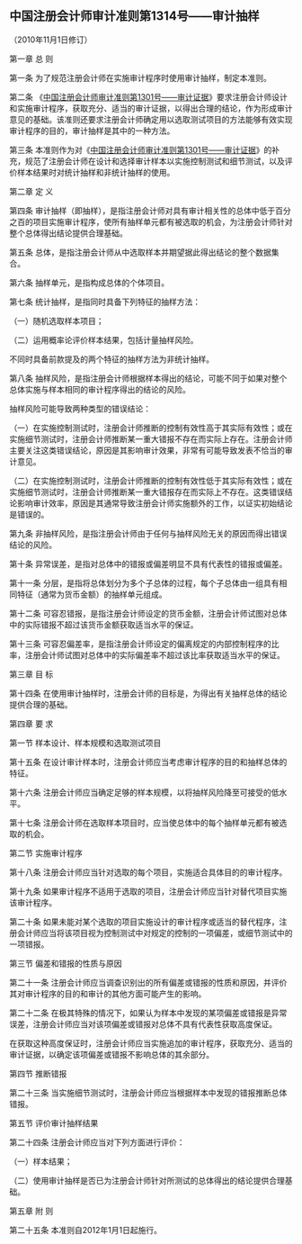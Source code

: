 ## 中国注册会计师审计准则第1314号——审计抽样

（2010年11月1日修订）

第一章 总 则

第一条 为了规范注册会计师在实施审计程序时使用审计抽样，制定本准则。

第二条 《[中国注册会计师审计准则第1301号——审计证据](https://cicpa.wkinfo.com.cn/document/show?collection=legislation&aid=MTAxMDAwMTAwNjc%3D&language=中文)》要求注册会计师设计和实施审计程序，获取充分、适当的审计证据，以得出合理的结论，作为形成审计意见的基础。该准则还要求注册会计师确定用以选取测试项目的方法能够有效实现审计程序的目的，审计抽样是其中的一种方法。

第三条 本准则作为对《[中国注册会计师审计准则第1301号——审计证据](https://cicpa.wkinfo.com.cn/document/show?collection=legislation&aid=MTAxMDAwMTAwNjc%3D&language=中文)》的补充，规范了注册会计师在设计和选择审计样本以实施控制测试和细节测试，以及评价样本结果时对统计抽样和非统计抽样的使用。

第二章 定 义

第四条 审计抽样（即抽样），是指注册会计师对具有审计相关性的总体中低于百分之百的项目实施审计程序，使所有抽样单元都有被选取的机会，为注册会计师针对整个总体得出结论提供合理基础。

第五条 总体，是指注册会计师从中选取样本并期望据此得出结论的整个数据集合。

第六条 抽样单元，是指构成总体的个体项目。

第七条 统计抽样，是指同时具备下列特征的抽样方法：

（一）随机选取样本项目；

（二）运用概率论评价样本结果，包括计量抽样风险。

不同时具备前款提及的两个特征的抽样方法为非统计抽样。

第八条 抽样风险，是指注册会计师根据样本得出的结论，可能不同于如果对整个总体实施与样本相同的审计程序得出的结论的风险。

抽样风险可能导致两种类型的错误结论：

（一）在实施控制测试时，注册会计师推断的控制有效性高于其实际有效性；或在实施细节测试时，注册会计师推断某一重大错报不存在而实际上存在。注册会计师主要关注这类错误结论，原因是其影响审计效果，非常有可能导致发表不恰当的审计意见。

（二）在实施控制测试时，注册会计师推断的控制有效性低于其实际有效性；或在实施细节测试时，注册会计师推断某一重大错报存在而实际上不存在。这类错误结论影响审计效率，原因是其通常导致注册会计师实施额外的工作，以证实初始结论是错误的。

第九条 非抽样风险，是指注册会计师由于任何与抽样风险无关的原因而得出错误结论的风险。

第十条 异常误差，是指对总体中的错报或偏差明显不具有代表性的错报或偏差。

第十一条 分层，是指将总体划分为多个子总体的过程，每个子总体由一组具有相同特征（通常为货币金额）的抽样单元组成。

第十二条 可容忍错报，是指注册会计师设定的货币金额，注册会计师试图对总体中的实际错报不超过该货币金额获取适当水平的保证。

第十三条 可容忍偏差率，是指注册会计师设定的偏离规定的内部控制程序的比率，注册会计师试图对总体中的实际偏差率不超过该比率获取适当水平的保证。

第三章 目 标

第十四条 在使用审计抽样时，注册会计师的目标是，为得出有关抽样总体的结论提供合理的基础。

第四章 要 求

第一节 样本设计、样本规模和选取测试项目

第十五条 在设计审计样本时，注册会计师应当考虑审计程序的目的和抽样总体的特征。

第十六条 注册会计师应当确定足够的样本规模，以将抽样风险降至可接受的低水平。

第十七条 注册会计师在选取样本项目时，应当使总体中的每个抽样单元都有被选取的机会。

第二节 实施审计程序

第十八条 注册会计师应当针对选取的每个项目，实施适合具体目的的审计程序。

第十九条 如果审计程序不适用于选取的项目，注册会计师应当针对替代项目实施该审计程序。

第二十条 如果未能对某个选取的项目实施设计的审计程序或适当的替代程序，注册会计师应当将该项目视为控制测试中对规定的控制的一项偏差，或细节测试中的一项错报。

第三节 偏差和错报的性质与原因

第二十一条 注册会计师应当调查识别出的所有偏差或错报的性质和原因，并评价其对审计程序的目的和审计的其他方面可能产生的影响。

第二十二条 在极其特殊的情况下，如果认为样本中发现的某项偏差或错报是异常误差，注册会计师应当对该项偏差或错报对总体不具有代表性获取高度保证。

在获取这种高度保证时，注册会计师应当实施追加的审计程序，获取充分、适当的审计证据，以确定该项偏差或错报不影响总体的其余部分。

第四节 推断错报

第二十三条 当实施细节测试时，注册会计师应当根据样本中发现的错报推断总体错报。

第五节 评价审计抽样结果

第二十四条 注册会计师应当对下列方面进行评价：

（一）样本结果；

（二）使用审计抽样是否已为注册会计师针对所测试的总体得出的结论提供合理基础。

第五章 附 则

第二十五条 本准则自2012年1月1日起施行。